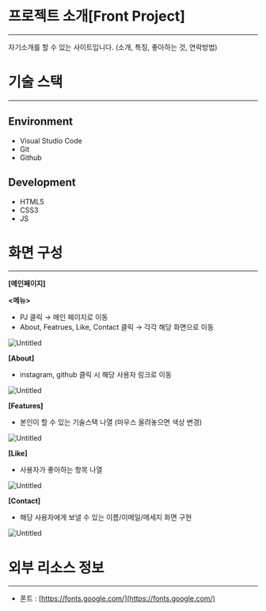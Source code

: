 # 프로젝트 소개[Front Project]

---

자기소개를 할 수 있는 사이트입니다. (소개, 특징, 좋아하는 것, 연락방법)

# 기술 스택

---

## Environment

- Visual Studio Code
- Git
- Github

## Development

- HTML5
- CSS3
- JS

# 화면 구성

---

**[메인페이지]**

 **<메뉴>**

- PJ 클릭 → 메인 페이지로 이동
- About, Featrues, Like, Contact 클릭 → 각각 해당 화면으로 이동

![Untitled](https://prod-files-secure.s3.us-west-2.amazonaws.com/13e796d8-d656-46ea-ba26-4c57f70dd942/42db89d2-83e3-49c3-af00-f1258a7e3d49/Untitled.png)

**[About]**

- instagram, github 클릭 시 해당 사용자 링크로 이동

![Untitled](https://prod-files-secure.s3.us-west-2.amazonaws.com/13e796d8-d656-46ea-ba26-4c57f70dd942/052cdd01-42b8-4498-b939-d922cd6b8700/Untitled.png)

**[Features]**

- 본인이 할 수 있는 기술스택 나열 (마우스 올려놓으면 색상 변경)

![Untitled](https://prod-files-secure.s3.us-west-2.amazonaws.com/13e796d8-d656-46ea-ba26-4c57f70dd942/670071aa-b955-471d-8e0e-2c6f9975ea42/Untitled.png)

**[Like]**

- 사용자가 좋아하는 항목 나열

![Untitled](https://prod-files-secure.s3.us-west-2.amazonaws.com/13e796d8-d656-46ea-ba26-4c57f70dd942/f4db69cb-1422-4467-b3e8-ddb58ba9b604/Untitled.png)

**[Contact]**

- 해당 사용자에게 보낼 수 있는 이름/이메일/메세지 화면 구현

![Untitled](https://prod-files-secure.s3.us-west-2.amazonaws.com/13e796d8-d656-46ea-ba26-4c57f70dd942/7f501c21-6447-43ad-bbc6-2071fd526bff/Untitled.png)

# 외부 리소스 정보

---

- 폰트 : [https://fonts.google.com/](https://fonts.google.com/)
